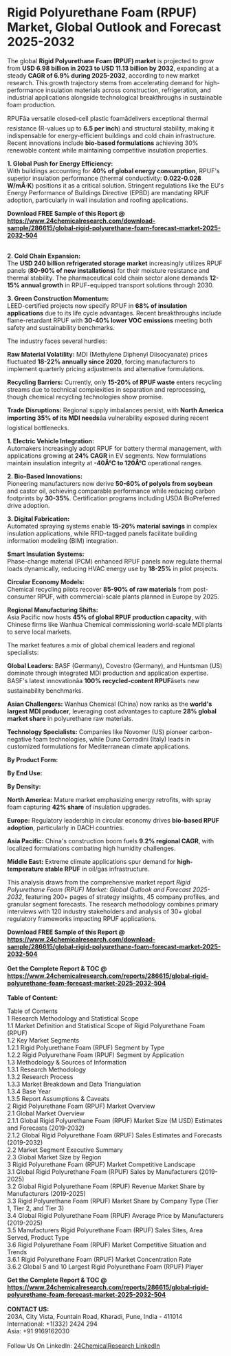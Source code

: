 <h1>Rigid Polyurethane Foam (RPUF) Market, Global Outlook and Forecast 2025-2032</h1><p>The global <strong>Rigid Polyurethane Foam (RPUF) market</strong> is projected to grow from <strong>USD 6.98 billion in 2023 to USD 11.13 billion by 2032</strong>, expanding at a steady <strong>CAGR of 6.9% during 2025-2032</strong>, according to new market research. This growth trajectory stems from accelerating demand for high-performance insulation materials across construction, refrigeration, and industrial applications alongside technological breakthroughs in sustainable foam production.</p><p>RPUFâa versatile closed-cell plastic foamâdelivers exceptional thermal resistance (R-values up to <strong>6.5 per inch</strong>) and structural stability, making it indispensable for energy-efficient buildings and cold chain infrastructure. Recent innovations include <strong>bio-based formulations</strong> achieving 30% renewable content while maintaining competitive insulation properties.</p><p><strong>1. Global Push for Energy Efficiency:</strong><br>
With buildings accounting for <strong>40% of global energy consumption</strong>, RPUF's superior insulation performance (thermal conductivity: <strong>0.022-0.028 W/mÂ·K</strong>) positions it as a critical solution. Stringent regulations like the EU's Energy Performance of Buildings Directive (EPBD) are mandating RPUF adoption, particularly in wall insulation and roofing applications.</p><div><b>Download FREE Sample of this Report @ 
            <a href="https://www.24chemicalresearch.com/download-sample/286615/global-rigid-polyurethane-foam-forecast-market-2025-2032-504">
            https://www.24chemicalresearch.com/download-sample/286615/global-rigid-polyurethane-foam-forecast-market-2025-2032-504</a></b></div><br><p><strong>2. Cold Chain Expansion:</strong><br>
The <strong>USD 240 billion refrigerated storage market</strong> increasingly utilizes RPUF panels (<strong>80-90% of new installations</strong>) for their moisture resistance and thermal stability. The pharmaceutical cold chain sector alone demands <strong>12-15% annual growth</strong> in RPUF-equipped transport solutions through 2030.</p><p><strong>3. Green Construction Momentum:</strong><br>
LEED-certified projects now specify RPUF in <strong>68% of insulation applications</strong> due to its life cycle advantages. Recent breakthroughs include flame-retardant RPUF with <strong>30-40% lower VOC emissions</strong> meeting both safety and sustainability benchmarks.</p><p>The industry faces several hurdles:</p><p><strong>Raw Material Volatility:</strong> MDI (Methylene Diphenyl Diisocyanate) prices fluctuated <strong>18-22% annually since 2020</strong>, forcing manufacturers to implement quarterly pricing adjustments and alternative formulations.</p><p><strong>Recycling Barriers:</strong> Currently, only <strong>15-20% of RPUF waste</strong> enters recycling streams due to technical complexities in separation and reprocessing, though chemical recycling technologies show promise.</p><p><strong>Trade Disruptions:</strong> Regional supply imbalances persist, with <strong>North America importing 35% of its MDI needs</strong>âa vulnerability exposed during recent logistical bottlenecks.</p><p><strong>1. Electric Vehicle Integration:</strong><br>
Automakers increasingly adopt RPUF for battery thermal management, with applications growing at <strong>24% CAGR</strong> in EV segments. New formulations maintain insulation integrity at <strong>-40Â°C to 120Â°C</strong> operational ranges.</p><p><strong>2. Bio-Based Innovations:</strong><br>
Pioneering manufacturers now derive <strong>50-60% of polyols from soybean</strong> and castor oil, achieving comparable performance while reducing carbon footprints by <strong>30-35%</strong>. Certification programs including USDA BioPreferred drive adoption.</p><p><strong>3. Digital Fabrication:</strong><br>
Automated spraying systems enable <strong>15-20% material savings</strong> in complex insulation applications, while RFID-tagged panels facilitate building information modeling (BIM) integration.</p><p><strong>Smart Insulation Systems:</strong><br>
	Phase-change material (PCM) enhanced RPUF panels now regulate thermal loads dynamically, reducing HVAC energy use by <strong>18-25%</strong> in pilot projects.</p><p><strong>Circular Economy Models:</strong><br>
	Chemical recycling pilots recover <strong>85-90% of raw materials</strong> from post-consumer RPUF, with commercial-scale plants planned in Europe by 2025.</p><p><strong>Regional Manufacturing Shifts:</strong><br>
	Asia Pacific now hosts <strong>45% of global RPUF production capacity</strong>, with Chinese firms like Wanhua Chemical commissioning world-scale MDI plants to serve local markets.</p><p>The market features a mix of global chemical leaders and regional specialists:</p><p><strong>Global Leaders:</strong> BASF (Germany), Covestro (Germany), and Huntsman (US) dominate through integrated MDI production and application expertise. BASF's latest innovationâa <strong>100% recycled-content RPUF</strong>âsets new sustainability benchmarks.</p><p><strong>Asian Challengers:</strong> Wanhua Chemical (China) now ranks as the <strong>world's largest MDI producer</strong>, leveraging cost advantages to capture <strong>28% global market share</strong> in polyurethane raw materials.</p><p><strong>Technology Specialists:</strong> Companies like Novomer (US) pioneer carbon-negative foam technologies, while Duna Corradini (Italy) leads in customized formulations for Mediterranean climate applications.</p><p><strong>By Product Form:</strong></p><p><strong>By End Use:</strong></p><p><strong>By Density:</strong></p><p><strong>North America:</strong> Mature market emphasizing energy retrofits, with spray foam capturing <strong>42% share</strong> of insulation upgrades.</p><p><strong>Europe:</strong> Regulatory leadership in circular economy drives <strong>bio-based RPUF adoption</strong>, particularly in DACH countries.</p><p><strong>Asia Pacific:</strong> China's construction boom fuels <strong>9.2% regional CAGR</strong>, with localized formulations combating high humidity challenges.</p><p><strong>Middle East:</strong> Extreme climate applications spur demand for <strong>high-temperature stable RPUF</strong> in oil/gas infrastructure.</p><p>This analysis draws from the comprehensive market report <em>Rigid Polyurethane Foam (RPUF) Market: Global Outlook and Forecast 2025-2032</em>, featuring 200+ pages of strategy insights, 45 company profiles, and granular segment forecasts. The research methodology combines primary interviews with 120 industry stakeholders and analysis of 30+ global regulatory frameworks impacting RPUF applications.</p><div><b>Download FREE Sample of this Report @ 
            <a href="https://www.24chemicalresearch.com/download-sample/286615/global-rigid-polyurethane-foam-forecast-market-2025-2032-504">
            https://www.24chemicalresearch.com/download-sample/286615/global-rigid-polyurethane-foam-forecast-market-2025-2032-504</a></b></div><br><div><b>Get the Complete Report & TOC @ 
            <a href="https://www.24chemicalresearch.com/reports/286615/global-rigid-polyurethane-foam-forecast-market-2025-2032-504">
            https://www.24chemicalresearch.com/reports/286615/global-rigid-polyurethane-foam-forecast-market-2025-2032-504</a></b></div><br>
            <b>Table of Content:</b><p>Table of Contents<br />
1 Research Methodology and Statistical Scope<br />
1.1 Market Definition and Statistical Scope of Rigid Polyurethane Foam (RPUF)<br />
1.2 Key Market Segments<br />
1.2.1 Rigid Polyurethane Foam (RPUF) Segment by Type<br />
1.2.2 Rigid Polyurethane Foam (RPUF) Segment by Application<br />
1.3 Methodology & Sources of Information<br />
1.3.1 Research Methodology<br />
1.3.2 Research Process<br />
1.3.3 Market Breakdown and Data Triangulation<br />
1.3.4 Base Year<br />
1.3.5 Report Assumptions & Caveats<br />
2 Rigid Polyurethane Foam (RPUF) Market Overview<br />
2.1 Global Market Overview<br />
2.1.1 Global Rigid Polyurethane Foam (RPUF) Market Size (M USD) Estimates and Forecasts (2019-2032)<br />
2.1.2 Global Rigid Polyurethane Foam (RPUF) Sales Estimates and Forecasts (2019-2032)<br />
2.2 Market Segment Executive Summary<br />
2.3 Global Market Size by Region<br />
3 Rigid Polyurethane Foam (RPUF) Market Competitive Landscape<br />
3.1 Global Rigid Polyurethane Foam (RPUF) Sales by Manufacturers (2019-2025)<br />
3.2 Global Rigid Polyurethane Foam (RPUF) Revenue Market Share by Manufacturers (2019-2025)<br />
3.3 Rigid Polyurethane Foam (RPUF) Market Share by Company Type (Tier 1, Tier 2, and Tier 3)<br />
3.4 Global Rigid Polyurethane Foam (RPUF) Average Price by Manufacturers (2019-2025)<br />
3.5 Manufacturers Rigid Polyurethane Foam (RPUF) Sales Sites, Area Served, Product Type<br />
3.6 Rigid Polyurethane Foam (RPUF) Market Competitive Situation and Trends<br />
3.6.1 Rigid Polyurethane Foam (RPUF) Market Concentration Rate<br />
3.6.2 Global 5 and 10 Largest Rigid Polyurethane Foam (RPUF) Player</p><div><b>Get the Complete Report & TOC @ 
            <a href="https://www.24chemicalresearch.com/reports/286615/global-rigid-polyurethane-foam-forecast-market-2025-2032-504">
            https://www.24chemicalresearch.com/reports/286615/global-rigid-polyurethane-foam-forecast-market-2025-2032-504</a></b></div><br><b>CONTACT US:</b><br>
            203A, City Vista, Fountain Road, Kharadi, Pune, India - 411014<br>
            International: +1(332) 2424 294<br>
            Asia: +91 9169162030 <br><br>
            Follow Us On LinkedIn: <a href="https://www.linkedin.com/company/24chemicalresearch/">24ChemicalResearch LinkedIn</a>